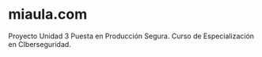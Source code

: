 # miaula.com
Proyecto Unidad 3 Puesta en Producción Segura. Curso de Especialización en CIberseguridad.
